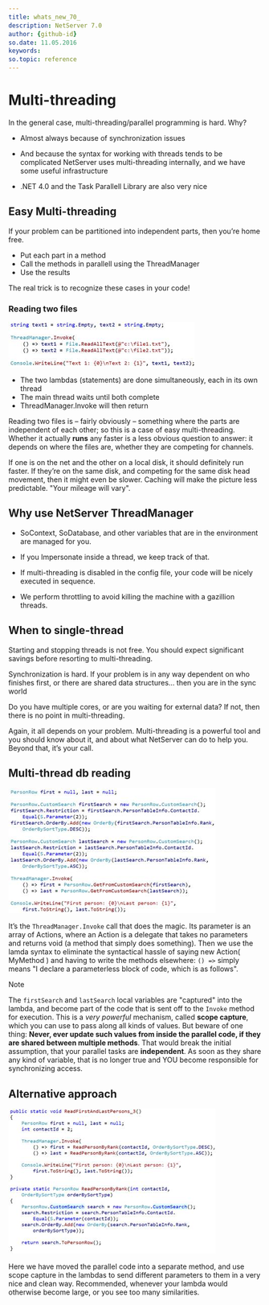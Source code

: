 ```yaml
---
title: whats_new_70_
description: NetServer 7.0
author: {github-id}
so.date: 11.05.2016
keywords: 
so.topic: reference
---
```


# Multi-threading

In the general case, multi-threading/parallel programming is hard. Why?

* Almost always because of synchronization issues

* And because the syntax for working with threads tends to be complicated
  NetServer uses multi-threading internally, and we have some useful infrastructure

* .NET 4.0 and the Task Parallell Library are also very nice

## Easy Multi-threading

If your problem can be partitioned into independent parts, then you’re home free.

* Put each part in a method
* Call the methods in parallell using the ThreadManager
* Use the results

The real trick is to recognize these cases in your code!

### Reading two files

![ALT][img1]

* The two lambdas (statements) are done simultaneously, each in its own thread
* The main thread waits until both complete
* ThreadManager.Invoke will then return

Reading two files is – fairly obviously – something where the parts are independent of each other; so this is a case of easy multi-threading. Whether it actually **runs** any faster is a less obvious question to answer: it depends on where the files are, whether they are competing for channels.

If one is on the net and the other on a local disk, it should definitely run faster. If they’re on the same disk, and competing for the same disk head movement, then it might even be slower. Caching will make the picture less predictable. "Your mileage will vary".

## Why use NetServer ThreadManager

* SoContext, SoDatabase, and other variables that are in the environment are managed for you.

* If you Impersonate inside a thread, we keep track of that.

* If multi-threading is disabled in the config file, your code will be nicely executed in sequence.

* We perform throttling to avoid killing the machine with a gazillion threads.

## When to single-thread

Starting and stopping threads is not free. You should expect significant savings before resorting to multi-threading.

Synchronization is hard. If your problem is in any way dependent on who finishes first, or there are shared data structures… then you are in the sync world

Do you have multiple cores, or are you waiting for external data? If not, then there is no point in multi-threading.

Again, it all depends on your problem. Multi-threading is a powerful tool and you should know about it, and about what NetServer can do to help you. Beyond that, it’s your call.

## Multi-thread db reading

![ALT][img2]

It’s the `ThreadManager.Invoke` call that does the magic. Its parameter is an array of Actions, where an Action is a delegate that takes no parameters and returns void (a method that simply does something). Then we use the lamda syntax to eliminate the syntactical hassle of saying new Action( MyMethod ) and having to write the methods elsewhere: `() =>` simply means "I declare a parameterless block of code, which is as follows".

> [!NOTE]
> The `firstSearch` and `lastSearch` local variables are "captured" into the lambda, and become part of the code that is sent off to the `Invoke` method for execution. This is a *very powerful* mechanism, called **scope capture**, which you can use to pass along all kinds of values. But beware of one thing: **Never, ever update such values from inside the parallel code, if they are shared between multiple methods**. That would break the initial assumption, that your parallel tasks are **independent**. As soon as they share any kind of variable, that is no longer true and YOU become responsible for synchronizing access.

## Alternative approach

![ALT][img3]

Here we have moved the parallel code into a separate method, and use scope capture in the lambdas to send different parameters to them in a very nice and clean way. Recommended, whenever your lambda would otherwise become large, or you see too many similarities.

<!-- Referenced images -->
[img1]: media/image016.jpg
[img2]: media/image017.jpg
[img3]: media/image018.jpg
